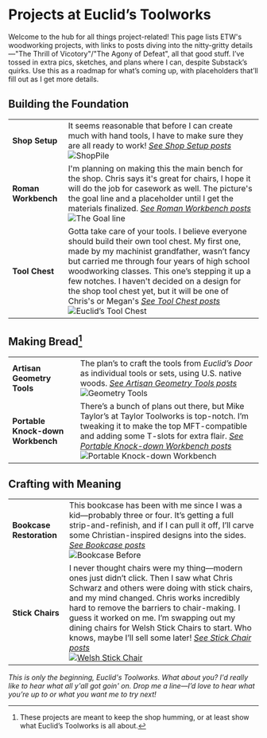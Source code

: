# Projects at Euclid’s Toolworks

Welcome to the hub for all things project-related! This page lists ETW's woodworking projects, with links to posts diving into the nitty-gritty details—"The Thrill of Vicotory"/"The Agony of Defeat", all that good stuff. I’ve tossed in extra pics, sketches, and plans where I can, despite Substack’s quirks. Use this as a roadmap for what’s coming up, with placeholders that’ll fill out as I get more details.


## Building the Foundation

|         |         |
|---------|---------|
| **Shop Setup** | It seems reasonable that before I can create much with hand tools, I have to make sure they are all ready to work! *[See Shop Setup posts](/tag/shop-setup)*<br>![ShopPile](https://euclidstoolworks.github.io/substack-automation/assets/dad_shop.jpg) |
| **Roman Workbench** | I'm planning on making this the main bench for the shop. Chris says it's great for chairs, I hope it will do the job for casework as well. The picture's the goal line and a placeholder until I get the materials finalized. *[See Roman Workbench posts](/tag/roman-workbench)*<br>![The Goal line](https://euclidstoolworks.github.io/substack-automation/assets/roman-workbench-placeholder.jpg) |
| **Tool Chest** | Gotta take care of your tools. I believe everyone should build their own tool chest. My first one, made by my machinist grandfather, wasn’t fancy but carried me through four years of high school woodworking classes. This one’s stepping it up a few notches. I haven't decided on a design for the shop tool chest yet, but it will be one of Chris's or Megan's *[See Tool Chest posts](/tag/tool-chest)*<br>![Euclid’s Tool Chest](https://euclidstoolworks.github.io/substack-automation/assets/tool-chest-placeholder.jpg) |

## Making Bread[^1]

|         |         |
|---------|---------|
| **Artisan Geometry Tools** | The plan’s to craft the tools from *Euclid’s Door* as individual tools or sets, using U.S. native woods. *[See Artisan Geometry Tools posts](/tag/geometry-tools)*<br>![Geometry Tools](https://euclidstoolworks.github.io/substack-automation/assets/geometry-tools-placeholder.jpg) |
| **Portable Knock-down Workbench** | There’s a bunch of plans out there, but Mike Taylor’s at Taylor Toolworks is top-notch. I’m tweaking it to make the top MFT-compatible and adding some T-slots for extra flair. *[See Portable Knock-down Workbench posts](/tag/jigs)*<br>![Portable Knock-down Workbench](https://euclidstoolworks.github.io/substack-automation/assets/portable-knock-down-workbench.jpg) |

## Crafting with Meaning

|         |         |
|---------|---------|
| **Bookcase Restoration** | This bookcase has been with me since I was a kid—probably three or four. It’s getting a full strip-and-refinish, and if I can pull it off, I’ll carve some Christian-inspired designs into the sides. *[See Bookcase posts](/tag/bookcase)*<br>![Bookcase Before](https://euclidstoolworks.github.io/substack-automation/assets/bookcase_pile.jpg) |
| **Stick Chairs** | I never thought chairs were my thing—modern ones just didn’t click. Then I saw what Chris Schwarz and others were doing with stick chairs, and my mind changed. Chris works incredibly hard to remove the barriers to chair-making. I guess it worked on me. I’m swapping out my dining chairs for Welsh Stick Chairs to start. Who knows, maybe I’ll sell some later! *[See Stick Chair posts](/tag/stick-chairs)*<br>[![Welsh Stick Chair](https://euclidstoolworks.github.io/substack-automation/assets/bs-chair.jpg)](https://lostartpress.com/products/build-a-chair-from-bulls-t) |

*This is only the beginning, Euclid's Toolworks. What about you? I'd really like to hear what all y'all got goin' on.  Drop me a line—I’d love to hear what you’re up to or what you want me to try next!*

[^1]: These projects are meant to keep the shop humming, or at least show what Euclid’s Toolworks is all about.

